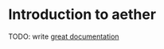 # Introduction to aether

TODO: write [great documentation](http://jacobian.org/writing/great-documentation/what-to-write/)
